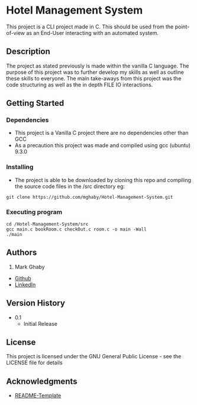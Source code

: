 # Hotel Management System

This project is a CLI project made in C. This should be used from the point-of-view as an End-User interacting with an automated system.

## Description

The project as stated previously is made within the vanilla C language. The purpose of this project was to further develop my skills as well as outline these skills to everyone. The main take-aways from this project was the code structuring
as well as the in depth FILE IO interactions.

## Getting Started

### Dependencies

* This project is a Vanilla C project there are no dependencies other than GCC
* As a precaution this project was made and compiled using gcc (ubuntu) 9.3.0

### Installing

* The project is able to be downloaded by cloning this repo and compiling the source code files in the /src directory eg:
```
git clone https://github.com/mghaby/Hotel-Management-System.git
```

### Executing program

```
cd /Hotel-Management-System/src
gcc main.c bookRoom.c checkOut.c room.c -o main -Wall
./main
```

## Authors

1. Mark Ghaby
  * [Github](https://github.com/mghaby)
  * [LinkedIn](https://www.linkedin.com/in/mghaby/)

## Version History

* 0.1
    * Initial Release

## License

This project is licensed under the GNU General Public License - see the LICENSE file for details

## Acknowledgments

* [README-Template](https://gist.github.com/DomPizzie/7a5ff55ffa9081f2de27c315f5018afc)
